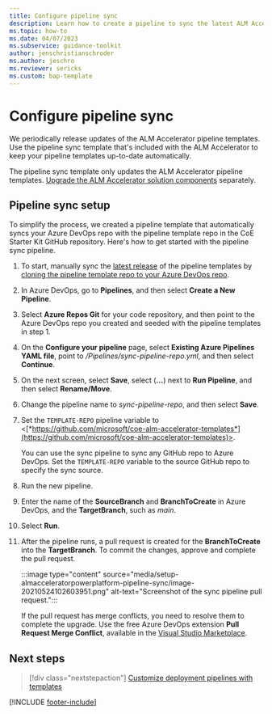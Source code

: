 ```yaml
---
title: Configure pipeline sync
description: Learn how to create a pipeline to sync the latest ALM Accelerator for Power Platform pipeline templates to your Azure DevOps repository.
ms.topic: how-to
ms.date: 04/07/2023
ms.subservice: guidance-toolkit
author: jenschristianschroder
ms.author: jeschro
ms.reviewer: sericks
ms.custom: bap-template
---
```


# Configure pipeline sync

We periodically release updates of the ALM Accelerator pipeline templates. Use the pipeline sync template that's included with the ALM Accelerator to keep your pipeline templates up-to-date automatically.

The pipeline sync template only updates the ALM Accelerator pipeline templates. [Upgrade the ALM Accelerator solution components](setup-upgrade-configuration.md) separately.

## Pipeline sync setup

To simplify the process, we created a pipeline template that automatically syncs your Azure DevOps repo with the pipeline template repo in the CoE Starter Kit GitHub repository. Here's how to get started with the pipeline sync pipeline.

1. To start, manually sync the [latest release](https://github.com/microsoft/coe-alm-accelerator-templates/releases) of the pipeline templates by [cloning the pipeline template repo to your Azure DevOps repo](setup-components-manually.md#clone-the-yaml-pipelines-from-github-to-your-devops-instance).

1. In Azure DevOps, go to **Pipelines**, and then select **Create a New Pipeline**.

1. Select **Azure Repos Git** for your code repository, and then point to the Azure DevOps repo you created and seeded with the pipeline templates in step 1.

1. On the **Configure your pipeline** page, select **Existing Azure Pipelines YAML file**, point to */Pipelines/sync-pipeline-repo.yml*, and then select **Continue**.

1. On the next screen, select **Save**, select (**&hellip;**) next to **Run Pipeline**, and then select **Rename/Move**.

1. Change the pipeline name to *sync-pipeline-repo*, and then select **Save**.

1. Set the `TEMPLATE-REPO` pipeline variable to <[*https://github.com/microsoft/coe-alm-accelerator-templates*](https://github.com/microsoft/coe-alm-accelerator-templates)>.

   You can use the sync pipeline to sync any GitHub repo to Azure DevOps. Set the `TEMPLATE-REPO` variable to the source GitHub repo to specify the sync source.

1. Run the new pipeline.

1. Enter the name of the **SourceBranch** and **BranchToCreate** in Azure DevOps, and the **TargetBranch**, such as *main*.

1. Select **Run**.

1. After the pipeline runs, a pull request is created for the **BranchToCreate** into the **TargetBranch**. To commit the changes, approve and complete the pull request.

    :::image type="content" source="media/setup-almacceleratorpowerplatform-pipeline-sync/image-20210524102603951.png" alt-text="Screenshot of the sync pipeline pull request.":::<!-- EDITOR'S NOTE: Please crop, highlight, and rename the screenshot IAW our [screenshot guidelines](/bacx/screenshots-for-bap?branch=main) -->

    If the pull request has merge conflicts, you need to resolve them to complete the upgrade. Use the free Azure DevOps extension **Pull Request Merge Conflict**, available in the [Visual Studio Marketplace](https://marketplace.visualstudio.com/items?itemName=ms-devlabs.conflicts-tab).

## Next steps

> [!div class="nextstepaction"]
> [Customize deployment pipelines with templates](./customize-deployment-pipelines.md)

[!INCLUDE [footer-include](../../includes/footer-banner.md)]
